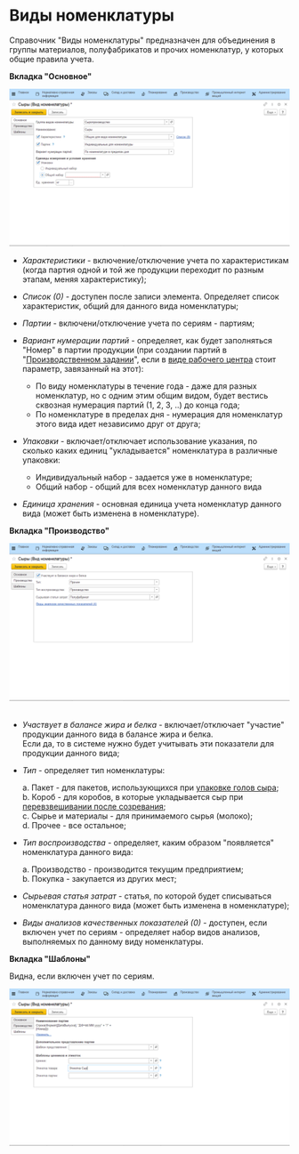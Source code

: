 # Виды номенклатуры

Справочник "Виды номенклатуры" предназначен для объединения в группы
материалов, полуфабрикатов и прочих номенклатур, у которых общие правила
учета.

**Вкладка "Основное"**

![](KindOfNomenclature.assets/1.png)

-   *Характеристики* - включение/отключение учета по характеристикам (когда партия одной и той же продукции переходит по разным этапам, меняя характеристику);

-   *Список (0)* - доступен после записи элемента. Определяет список характеристик, общий для данного вида номенклатуры;
-   *Партии* - включени/отключение учета по сериям - партиям;
-   *Вариант нумерации партий* - определяет, как будет заполняться "Номер" в партии продукции (при создании партий в "[Производственном задании](../../../SemiHardCheese/CookingCheese/TaskFormation/TaskFormation.md)", если в [виде рабочего центра](../WorkCentresAndWarehouses/WorkCentresAndWarehouses.md) стоит параметр, завязанный на этот):
    -   По виду номенклатуры в течение года - даже для разных номенклатур,
    но с одним этим общим видом, будет вестись сквозная нумерация партий
    (1, 2, 3, ..) до конца года;
    -   По номенклатуре в пределах дня - нумерация для номенклатур этого
    вида идет независимо друг от друга;
-   *Упаковки* - включает/отключает использование указания, по сколько
    каких единиц "укладывается" номенклатура в различные упаковки:
    - Индивидуальный набор - задается уже в номенклатуре;
    - Общий набор - общий для всех номенклатур данного вида
-   *Единица хранения* - основная единица учета номенклатур данного вида (может быть изменена в номенклатуре).


**Вкладка "Производство"**


![](KindOfNomenclature.assets/2.png)
 
-   *Участвует в балансе жира и белка* - включает/отключает "участие" продукции данного вида в балансе жира и белка.  
    Если да, то в системе нужно будет учитывать эти показатели для продукции данного вида;

-   *Тип* - определяет тип номенклатуры:
    
    a. Пакет - для пакетов, использующихся при [упаковке голов сыра](../../../SemiHardCheese/SaltingAndGoToMaturation/PoolCheeseExtractionAndPacking/AccountingPoolCheeseExtractionAndPacking.md);  
    b. Короб - для коробов, в которые укладывается сыр при
    [перевзвешивании после созревания](../../../SemiHardCheese/MarkedProduction/AccountingProduction/CompletingWithScales/readme.md);  
    c. Сырье и материалы - для принимаемого сырья (молоко);  
    d. Прочее - все остальное;

-   *Тип воспроизводства* - определяет, каким образом "появляется" номенклатура данного вида:

    a. Производство - производится текущим предприятием;  
    b. Покупка - закупается из других мест;

-   *Сырьевая статья затрат* - статья, по которой будет списываться номенклатура данного вида (может быть изменена в номенклатуре);
-   *Виды анализов качественных показателей (0)* - доступен, если включен учет по сериям - определяет набор видов анализов, выполняемых по данному виду номенклатуры.

**Вкладка "Шаблоны"**

Видна, если включен учет по сериям.

![](KindOfNomenclature.assets/3.png)